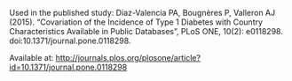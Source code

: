 Used in the published study: 
Diaz-Valencia PA, Bougnères P, Valleron AJ (2015). “Covariation of the Incidence of Type 1 Diabetes with Country Characteristics Available in Public Databases”, PLoS ONE, 10(2): e0118298. doi:10.1371/journal.pone.0118298.

Available at: 
http://journals.plos.org/plosone/article?id=10.1371/journal.pone.0118298
